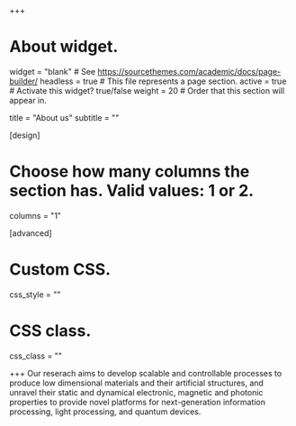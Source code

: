 +++
# About widget.
widget = "blank"  # See https://sourcethemes.com/academic/docs/page-builder/
headless = true  # This file represents a page section.
active = true  # Activate this widget? true/false
weight = 20  # Order that this section will appear in.

title = "About us"
subtitle = ""

[design]
  # Choose how many columns the section has. Valid values: 1 or 2.
  columns = "1"
  
[advanced]
 # Custom CSS. 
 css_style = ""
 
 # CSS class.
 css_class = ""

+++
Our reserach aims to develop scalable and controllable processes to produce low dimensional materials and their artificial structures, and unravel their static and dynamical electronic, magnetic and photonic properties to provide novel platforms for next-generation information processing, light processing, and quantum devices.


